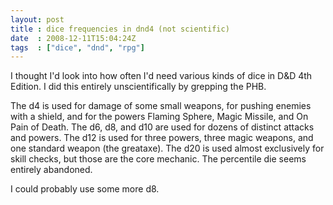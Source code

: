 ```yaml
---
layout: post
title : dice frequencies in dnd4 (not scientific)
date  : 2008-12-11T15:04:24Z
tags  : ["dice", "dnd", "rpg"]
---
```

I thought I'd look into how often I'd need various kinds of dice in D&D 4th
Edition.  I did this entirely unscientifically by grepping the PHB.

The d4 is used for damage of some small weapons, for pushing enemies with a
shield, and for the powers Flaming Sphere, Magic Missile, and On Pain of Death.
The d6, d8, and d10 are used for dozens of distinct attacks and powers.  The
d12 is used for three powers, three magic weapons, and one standard weapon (the
greataxe).  The d20 is used almost exclusively for skill checks, but those are
the core mechanic.  The percentile die seems entirely abandoned.

I could probably use some more d8.


